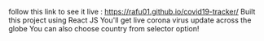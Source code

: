 follow this link to see it live : https://rafu01.github.io/covid19-tracker/
Built this project using React JS
You'll get live corona virus update across the globe
You can also choose country from selector option!
